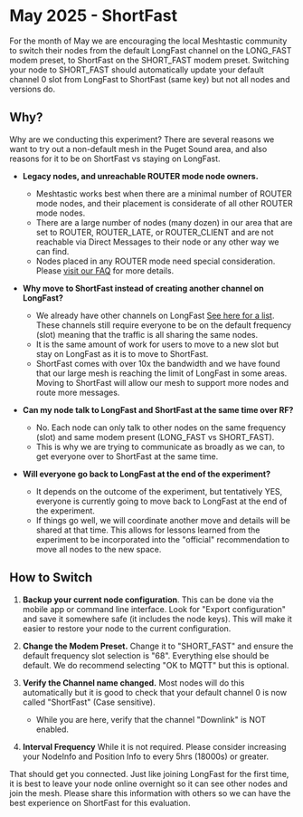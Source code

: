 # May 2025 - ShortFast

For the month of May we are encouraging the local Meshtastic community to switch their nodes from the default LongFast channel on the LONG_FAST modem preset, to ShortFast on the SHORT_FAST modem preset. Switching your node to SHORT_FAST should automatically update your default channel 0 slot from LongFast to ShortFast (same key) but not all nodes and versions do.

## Why?

Why are we conducting this experiment? There are several reasons we want to try out a non-default mesh in the Puget Sound area, and also reasons for it to be on ShortFast vs staying on LongFast.

* **Legacy nodes, and unreachable ROUTER mode node owners.**
    - Meshtastic works best when there are a minimal number of ROUTER mode nodes, and their placement is considerate of all other ROUTER mode nodes.
    - There are a large number of nodes (many dozen) in our area that are set to ROUTER, ROUTER_LATE, or ROUTER_CLIENT and are not reachable via Direct Messages to their node or any other way we can find.
    - Nodes placed in any ROUTER mode need special consideration. Please [visit our FAQ](/meshtastic/faq) for more details.

* **Why move to ShortFast instead of creating another channel on LongFast?**
    - We already have other channels on LongFast [See here for a list](/meshtastic/config/#local-channels). These channels still require everyone to be on the default frequency (slot) meaning that the traffic is all sharing the same nodes.
    - It is the same amount of work for users to move to a new slot but stay on LongFast as it is to move to ShortFast.
    - ShortFast comes with over 10x the bandwidth and we have found that our large mesh is reaching the limit of LongFast in some areas. Moving to ShortFast will allow our mesh to support more nodes and route more messages.

* **Can my node talk to LongFast and ShortFast at the same time over RF?**
    - No. Each node can only talk to other nodes on the same frequency (slot) and same modem present (LONG_FAST vs SHORT_FAST).
    - This is why we are trying to communicate as broadly as we can, to get everyone over to ShortFast at the same time.

* **Will everyone go back to LongFast at the end of the experiment?**
    - It depends on the outcome of the experiment, but tentatively YES, everyone is currently going to move back to LongFast at the end of the experiment.
    - If things go well, we will coordinate another move and details will be shared at that time. This allows for lessons learned from the experiment to be incorporated into the "official" recommendation to move all nodes to the new space.

## How to Switch

1. **Backup your current node configuration**. This can be done via the mobile app or command line interface. Look for "Export configuration" and save it somewhere safe (it includes the node keys). This will make it easier to restore your node to the current configuration.

1. **Change the Modem Preset.** Change it to "SHORT_FAST" and ensure the default frequency slot selection is "68". Everything else should be default. We do recommend selecting "OK to MQTT" but this is optional.

1. **Verify the Channel name changed.** Most nodes will do this automatically but it is good to check that your default channel 0 is now called "ShortFast" (Case sensitive).
    * While you are here, verify that the channel "Downlink" is NOT enabled.

1. **Interval Frequency** While it is not required. Please consider increasing your NodeInfo and Position Info to every 5hrs (18000s) or greater.

That should get you connected. Just like joining LongFast for the first time, it is best to leave your node online overnight so it can see other nodes and join the mesh. Please share this information with others so we can have the best experience on ShortFast for this evaluation.